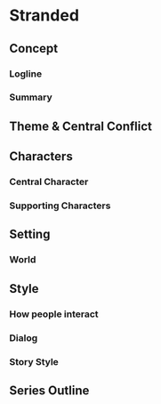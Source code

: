 # Stranded

## Concept

### Logline

### Summary 

## Theme & Central Conflict

## Characters

### Central Character

### Supporting Characters

## Setting

### World

## Style

### How people interact

### Dialog

### Story Style

## Series Outline
